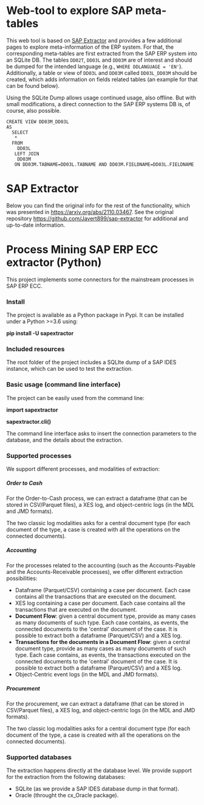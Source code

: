 # Web-tool to explore SAP meta-tables
This web tool is based on [SAP Extractor](https://github.com/Javert899/sap-extractor) and provides a few additional pages to explore meta-information of the ERP system.
For that, the corresponding meta-tables are first extracted from the SAP ERP system into an SQLite DB.
The tables `DD02T`, `DD03L` and `DD03M` are of interest and should be dumped for the intended language (e.g., `WHERE DDLANGUAGE = 'EN'`).
Additionally, a table or view of `DD03L` and `DD03M` called `DD03L_DD03M` should be created, which adds information on fields related tables (an example for that can be found below).

Using the SQLite Dump allows usage continued usage, also offline. But with small modifications, a direct connection to the SAP ERP systems DB is, of course, also possible.


```
CREATE VIEW DD03M_DD03L
AS
  SELECT
   *
  FROM
    DD03L
   LEFT JOIN
    DD03M
   ON DD03M.TABNAME=DD03L.TABNAME AND DD03M.FIELDNAME=DD03L.FIELDNAME
```

# SAP Extractor
Below you can find the original info for the rest of the functionality, which was presented in https://arxiv.org/abs/2110.03467.
See the original repository https://github.com/Javert899/sap-extractor for additional and up-to-date information.
# Process Mining SAP ERP ECC extractor (Python)

This project implements some connectors for the mainstream processes in SAP ERP ECC.

### Install

The project is available as a Python package in Pypi.
It can be installed under a Python >=3.6 using:

**pip install -U sapextractor**

### Included resources

The root folder of the project includes a SQLIte dump of
a SAP IDES instance, which can be used to test the extraction.

### Basic usage (command line interface)

The project can be easily used from the command line:

**import sapextractor**

**sapextractor.cli()**

The command line interface asks to insert the connection parameters to the database,
and the details about the extraction.

### Supported processes

We support different processes, and modalities of extraction:

##### Order to Cash

For the Order-to-Cash process, we can extract a dataframe (that can be stored in CSV/Parquet files),
a XES log, and object-centric logs (in the MDL and JMD formats).

The two classic log modalities asks for a central document type (for each document of the type, a case is created
with all the operations on the connected documents).

##### Accounting

For the processes related to the accounting (such as the Accounts-Payable and the Accounts-Receivable processes),
we offer different extraction possibilities:
* Dataframe (Parquet/CSV) containing a case per document. Each case contains all the transactions that are executed on the document.
* XES log containing a case per document. Each case contains all the transactions that are executed on the document.
* **Document Flow**: given a central document type, provide as many cases as many documents of such type. Each case contains, as events,
the connected documents to the 'central' document of the case. It is possible to extract both a dataframe (Parquet/CSV) and a XES log.
* **Transactions for the documents in a Document Flow**: given a central document type, provide as many cases as many documents
of such type. Each case contains, as events, the transactions executed on the connected documents to the 'central' document of the case.
It is possible to extract both a dataframe (Parquet/CSV) and a XES log.
* Object-Centric event logs (in the MDL and JMD formats).

##### Procurement

For the procurement, we can extract a dataframe (that can be stored in CSV/Parquet files),
a XES log, and object-centric logs (in the MDL and JMD formats).

The two classic log modalities asks for a central document type (for each document of the type, a case is created
with all the operations on the connected documents).

### Supported databases

The extraction happens directly at the database level.
We provide support for the extraction from the following databases:
* SQLite (as we provide a SAP IDES database dump in that format).
* Oracle (throught the cx_Oracle package).

